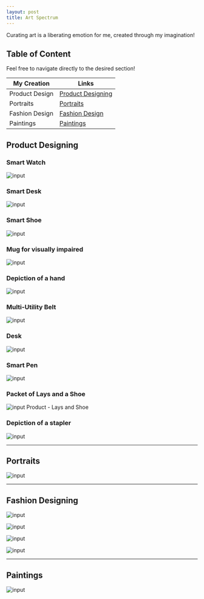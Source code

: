 ```yaml
---
layout: post
title: Art Spectrum 
---
```


Curating art is a liberating emotion for me, created through my imagination!

## Table of Content
 
Feel free to navigate directly to the desired section!

| My Creation    | Links                                             |
| -------------- | -----------                                       |
| Product Design | [Product Designing](/art#product-designing)       |
| Portraits      | [Portraits](/art#portraits)                       |
| Fashion Design | [Fashion Design](/art#fashion-designing)          |
| Paintings      | [Paintings](/art#paintings)                       |


## Product Designing

### Smart Watch
![input](/assets/images/watch.jpg)

### Smart Desk
![input](/assets/images/desk2.jpg)

### Smart Shoe
![input](/assets/images/show.jpg)

### Mug for visually impaired
![input](/assets/images/mug.jpg)

### Depiction of a hand
![input](/assets/images/hand.jpg)

### Multi-Utility Belt
![input](/assets/images/belt.jpg)

### Desk
![input](/assets/images/desk.jpg)

### Smart Pen
![input](/assets/images/pen.jpg)

### Packet of Lays and a Shoe
![input](/assets/images/lays.jpg)
Product - Lays and Shoe

### Depiction of a stapler
![input](/assets/images/stapler.jpg)


---
## Portraits 
![input](/assets/images/portrait.jpg)

---
## Fashion Designing 
![input](/assets/images/clothes2.jpg)

![input](/assets/images/clothes4.jpg)

![input](/assets/images/clothes1.jpg)

![input](/assets/images/clothes3.jpg)

---
## Paintings
![input](/assets/images/story.jpg)